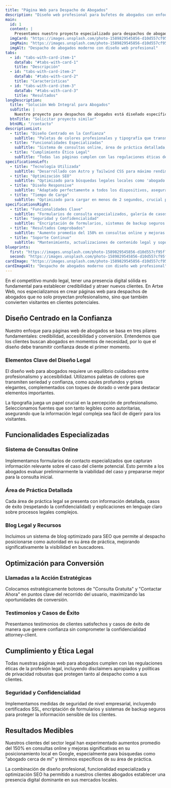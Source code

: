 ```yaml
---
title: "Página Web para Despacho de Abogados"
description: "Diseño web profesional para bufetes de abogados con enfoque en confianza, credibilidad y captación de clientes."
main:
  id: 1
  content: |
    Presentamos nuestro proyecto especializado para despachos de abogados - una solución web completa que combina profesionalismo, credibilidad y funcionalidad para maximizar la captación de clientes y establecer una presencia digital dominante en el sector legal.
  imgCard: "https://images.unsplash.com/photo-1589829545856-d10d557cf95f?w=400&h=300&fit=crop"
  imgMain: "https://images.unsplash.com/photo-1589829545856-d10d557cf95f?w=800&h=600&fit=crop"
  imgAlt: "Despacho de abogados moderno con diseño web profesional"
tabs:
  - id: "tabs-with-card-item-1"
    dataTab: "#tabs-with-card-1"
    title: "Descripción"
  - id: "tabs-with-card-item-2"
    dataTab: "#tabs-with-card-2"
    title: "Características"
  - id: "tabs-with-card-item-3"
    dataTab: "#tabs-with-card-3"
    title: "Resultados"
longDescription:
  title: "Solución Web Integral para Abogados"
  subTitle: |
    Nuestro proyecto para despachos de abogados está diseñado específicamente para generar confianza, establecer credibilidad y convertir visitantes en clientes potenciales, con funcionalidades especializadas para el sector legal.
  btnTitle: "Solicitar proyecto similar"
  btnURL: "/contacto"
descriptionList:
  - title: "Diseño Centrado en la Confianza"
    subTitle: "Paletas de colores profesionales y tipografía que transmite autoridad y seriedad, elementos clave para generar confianza en el sector legal."
  - title: "Funcionalidades Especializadas"
    subTitle: "Sistema de consultas online, área de práctica detallada, blog legal optimizado para SEO y formularios especializados para casos legales."
  - title: "Cumplimiento Ético Legal"
    subTitle: "Todas las páginas cumplen con las regulaciones éticas de la profesión legal, incluyendo disclaimers apropiados y políticas de privacidad robustas."
specificationsLeft:
  - title: "Tecnología Utilizada"
    subTitle: "Desarrollado con Astro y Tailwind CSS para máximo rendimiento, con certificados SSL y medidas de seguridad de nivel empresarial."
  - title: "Optimización SEO"
    subTitle: "Optimizado para búsquedas legales locales como 'abogado cerca de mí' y términos específicos de áreas de práctica legal."
  - title: "Diseño Responsive"
    subTitle: "Adaptado perfectamente a todos los dispositivos, asegurando una experiencia profesional en móviles, tablets y escritorio."
  - title: "Tiempo de Carga"
    subTitle: "Optimizado para cargar en menos de 2 segundos, crucial para mantener la atención de clientes potenciales en situaciones urgentes."
specificationsRight:
  - title: "Funcionalidades Clave"
    subTitle: "Formularios de consulta especializados, galería de casos de éxito, testimonios de clientes y sistema de citas online."
  - title: "Seguridad y Confidencialidad"
    subTitle: "Encriptación de formularios, sistemas de backup seguros y protección de información sensible de clientes."
  - title: "Resultados Comprobados"
    subTitle: "Aumento promedio del 150% en consultas online y mejoras significativas en posicionamiento local en Google."
  - title: "Soporte Continuo"
    subTitle: "Mantenimiento, actualizaciones de contenido legal y soporte técnico especializado para el sector jurídico."
blueprints:
  first: "https://images.unsplash.com/photo-1589829545856-d10d557cf95f?w=600&h=400&fit=crop"
  second: "https://images.unsplash.com/photo-1589829545856-d10d557cf95f?w=600&h=400&fit=crop"
cardImage: "https://images.unsplash.com/photo-1589829545856-d10d557cf95f?w=600&h=400&fit=crop"
cardImageAlt: "Despacho de abogados moderno con diseño web profesional"
---
```


En el competitivo mundo legal, tener una presencia digital sólida es fundamental para establecer credibilidad y atraer nuevos clientes. En Artxe Web, nos especializamos en crear páginas web para despachos de abogados que no solo proyectan profesionalismo, sino que también convierten visitantes en clientes potenciales.

## Diseño Centrado en la Confianza

Nuestro enfoque para páginas web de abogados se basa en tres pilares fundamentales: credibilidad, accesibilidad y conversión. Entendemos que los clientes buscan abogados en momentos de necesidad, por lo que el diseño debe transmitir confianza desde el primer momento.

### Elementos Clave del Diseño Legal

El diseño web para abogados requiere un equilibrio cuidadoso entre profesionalismo y accesibilidad. Utilizamos paletas de colores que transmiten seriedad y confianza, como azules profundos y grises elegantes, complementados con toques de dorado o verde para destacar elementos importantes.

La tipografía juega un papel crucial en la percepción de profesionalismo. Seleccionamos fuentes que son tanto legibles como autoritarias, asegurando que la información legal compleja sea fácil de digerir para los visitantes.

## Funcionalidades Especializadas

### Sistema de Consultas Online

Implementamos formularios de contacto especializados que capturan información relevante sobre el caso del cliente potencial. Esto permite a los abogados evaluar preliminarmente la viabilidad del caso y prepararse mejor para la consulta inicial.

### Área de Práctica Detallada

Cada área de práctica legal se presenta con información detallada, casos de éxito (respetando la confidencialidad) y explicaciones en lenguaje claro sobre procesos legales complejos.

### Blog Legal y Recursos

Incluimos un sistema de blog optimizado para SEO que permite al despacho posicionarse como autoridad en su área de práctica, mejorando significativamente la visibilidad en buscadores.

## Optimización para Conversión

### Llamadas a la Acción Estratégicas

Colocamos estratégicamente botones de "Consulta Gratuita" y "Contactar Ahora" en puntos clave del recorrido del usuario, maximizando las oportunidades de conversión.

### Testimonios y Casos de Éxito

Presentamos testimonios de clientes satisfechos y casos de éxito de manera que genere confianza sin comprometer la confidencialidad attorney-client.

## Cumplimiento y Ética Legal

Todas nuestras páginas web para abogados cumplen con las regulaciones éticas de la profesión legal, incluyendo disclaimers apropiados y políticas de privacidad robustas que protegen tanto al despacho como a sus clientes.

### Seguridad y Confidencialidad

Implementamos medidas de seguridad de nivel empresarial, incluyendo certificados SSL, encriptación de formularios y sistemas de backup seguros para proteger la información sensible de los clientes.

## Resultados Medibles

Nuestros clientes del sector legal han experimentado aumentos promedio del 150% en consultas online y mejoras significativas en su posicionamiento local en Google, especialmente para búsquedas como "abogado cerca de mí" y términos específicos de su área de práctica.

La combinación de diseño profesional, funcionalidad especializada y optimización SEO ha permitido a nuestros clientes abogados establecer una presencia digital dominante en sus mercados locales.